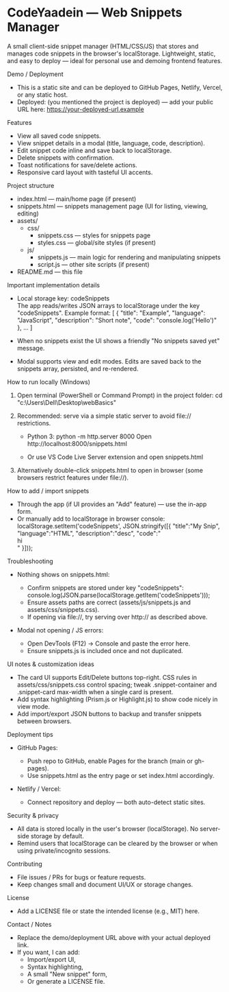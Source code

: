 # CodeYaadein — Web Snippets Manager

A small client-side snippet manager (HTML/CSS/JS) that stores and manages code snippets in the browser's localStorage. Lightweight, static, and easy to deploy — ideal for personal use and demoing frontend features.

Demo / Deployment
- This is a static site and can be deployed to GitHub Pages, Netlify, Vercel, or any static host.
- Deployed: (you mentioned the project is deployed) — add your public URL here: https://your-deployed-url.example

Features
- View all saved code snippets.
- View snippet details in a modal (title, language, code, description).
- Edit snippet code inline and save back to localStorage.
- Delete snippets with confirmation.
- Toast notifications for save/delete actions.
- Responsive card layout with tasteful UI accents.

Project structure
- index.html — main/home page (if present)
- snippets.html — snippets management page (UI for listing, viewing, editing)
- assets/
  - css/
    - snippets.css — styles for snippets page
    - styles.css — global/site styles (if present)
  - js/
    - snippets.js — main logic for rendering and manipulating snippets
    - script.js — other site scripts (if present)
- README.md — this file

Important implementation details
- Local storage key: codeSnippets  
  The app reads/writes JSON arrays to localStorage under the key "codeSnippets".
  Example format:
  [
    {
      "title": "Example",
      "language": "JavaScript",
      "description": "Short note",
      "code": "console.log('Hello')"
    },
    ...
  ]

- When no snippets exist the UI shows a friendly "No snippets saved yet" message.
- Modal supports view and edit modes. Edits are saved back to the snippets array, persisted, and re-rendered.

How to run locally (Windows)
1. Open terminal (PowerShell or Command Prompt) in the project folder:
   cd "c:\Users\Dell\Desktop\webBasics"

2. Recommended: serve via a simple static server to avoid file:// restrictions.
   - Python 3:
     python -m http.server 8000
     Open http://localhost:8000/snippets.html

   - Or use VS Code Live Server extension and open snippets.html

3. Alternatively double-click snippets.html to open in browser (some browsers restrict features under file://).

How to add / import snippets
- Through the app (if UI provides an "Add" feature) — use the in-app form.
- Or manually add to localStorage in browser console:
  localStorage.setItem('codeSnippets', JSON.stringify([{ "title":"My Snip", "language":"HTML", "description":"desc", "code":"<div>hi</div>" }]));

Troubleshooting
- Nothing shows on snippets.html:
  - Confirm snippets are stored under key "codeSnippets": 
    console.log(JSON.parse(localStorage.getItem('codeSnippets')));
  - Ensure assets paths are correct (assets/js/snippets.js and assets/css/snippets.css).
  - If opening via file://, try serving over http:// as described above.

- Modal not opening / JS errors:
  - Open DevTools (F12) → Console and paste the error here.
  - Ensure snippets.js is included once and not duplicated.

UI notes & customization ideas
- The card UI supports Edit/Delete buttons top-right. CSS rules in assets/css/snippets.css control spacing; tweak .snippet-container and .snippet-card max-width when a single card is present.
- Add syntax highlighting (Prism.js or Highlight.js) to show code nicely in view mode.
- Add import/export JSON buttons to backup and transfer snippets between browsers.

Deployment tips
- GitHub Pages:
  - Push repo to GitHub, enable Pages for the branch (main or gh-pages).
  - Use snippets.html as the entry page or set index.html accordingly.

- Netlify / Vercel:
  - Connect repository and deploy — both auto-detect static sites.

Security & privacy
- All data is stored locally in the user's browser (localStorage). No server-side storage by default.
- Remind users that localStorage can be cleared by the browser or when using private/incognito sessions.

Contributing
- File issues / PRs for bugs or feature requests.
- Keep changes small and document UI/UX or storage changes.

License
- Add a LICENSE file or state the intended license (e.g., MIT) here.

Contact / Notes
- Replace the demo/deployment URL above with your actual deployed link.
- If you want, I can add:
  - Import/export UI,
  - Syntax highlighting,
  - A small "New snippet" form,
  - Or generate a LICENSE file.
